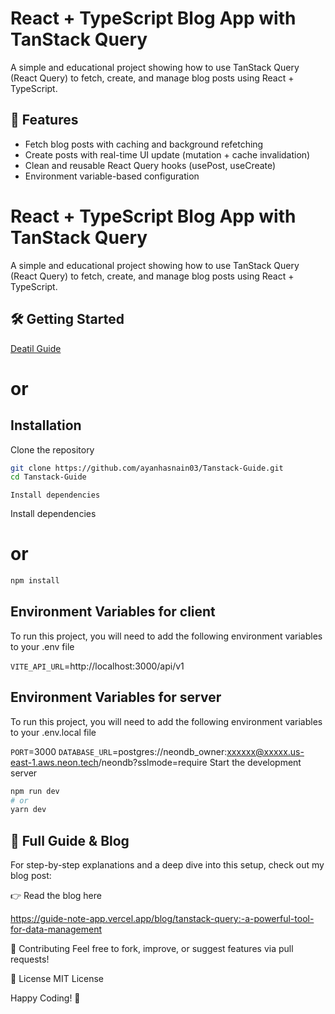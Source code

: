 
# React + TypeScript Blog App with TanStack Query

A simple and educational project showing how to use TanStack Query (React Query) to fetch, create, and manage blog posts using React + TypeScript.


## 🚀 Features

 - Fetch blog posts with caching and background refetching
 - Create posts with real-time UI update (mutation + cache invalidation)
 - Clean and reusable React Query hooks (usePost, useCreate)
 - Environment variable-based configuration


# React + TypeScript Blog App with TanStack Query

A simple and educational project showing how to use TanStack Query (React Query) to fetch, create, and manage blog posts using React + TypeScript.


## 🛠️ Getting Started

[Deatil Guide](https://guide-note-app.vercel.app/blog/tanstack-query:-a-powerful-tool-for-data-management)

# or

## Installation

Clone the repository

```bash
git clone https://github.com/ayanhasnain03/Tanstack-Guide.git
cd Tanstack-Guide
```
    Install dependencies

Install dependencies

# or
```bash
npm install
```

## Environment Variables for client

To run this project, you will need to add the following environment variables to your .env file

`VITE_API_URL`=http://localhost:3000/api/v1



## Environment Variables for server

To run this project, you will need to add the following environment variables to your .env.local file

`PORT`=3000
`DATABASE_URL`=postgres://neondb_owner:xxxxxx@xxxxx.us-east-1.aws.neon.tech/neondb?sslmode=require
Start the development server


```bash
npm run dev 
# or
yarn dev
```

## 📖 Full Guide & Blog
For step-by-step explanations and a deep dive into this setup, check out my blog post:

👉 Read the blog here

https://guide-note-app.vercel.app/blog/tanstack-query:-a-powerful-tool-for-data-management

🤝 Contributing
Feel free to fork, improve, or suggest features via pull requests!

📄 License
MIT License


Happy Coding! 🎉